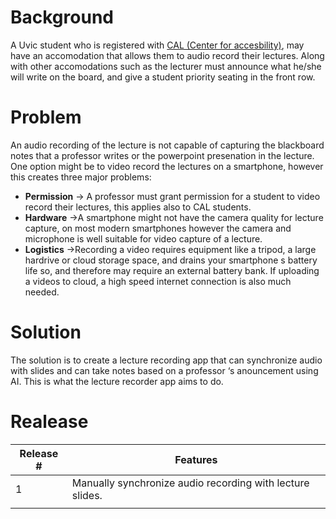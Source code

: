 # Background

A Uvic student who is registered with [CAL (Center for accesbility)](https://www.uvic.ca/accessible-learning/index.php), may have an accomodation that allows them to audio record their lectures. Along with other accomodations such as the lecturer must announce what he/she will write on the board, and give a student priority seating in the front row. 

# Problem

An audio recording of the lecture is not capable of capturing the blackboard notes that a professor writes or the powerpoint presenation in the lecture. One option might be to video record the lectures on a smartphone, however this creates three major problems:

- **Permission** → A professor must grant permission for a student to video record their lectures, this applies also to CAL students.
- **Hardware** →A smartphone might not have the camera quality for lecture capture, on most modern smartphones however the camera and microphone is well suitable for video capture of a lecture.
- **Logistics** →Recording a video requires equipment like a tripod, a large hardrive or cloud storage space, and drains your smartphone s battery life so, and therefore may require an external battery bank. If uploading a videos to cloud, a high speed internet connection is also much needed.

# Solution

The solution is to create a lecture recording app that can synchronize audio with slides and can take notes based on a professor ‘s anouncement using AI. This is what the lecture recorder app aims to do. 

# Realease

| Release # | Features |
| --- | --- |
| 1 | Manually synchronize audio recording with lecture slides. |
|  |  |
